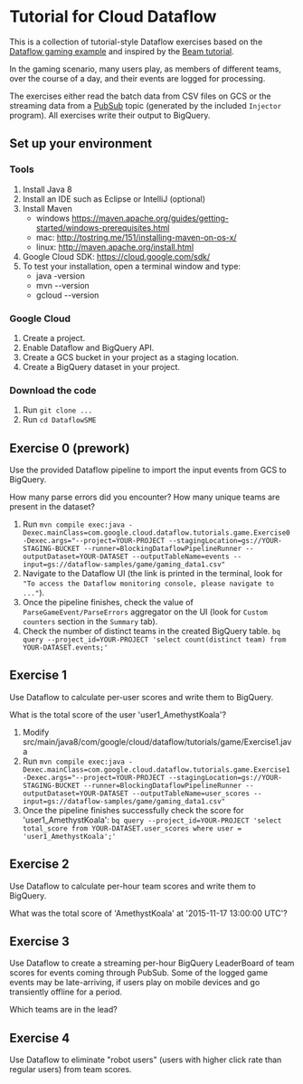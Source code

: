 # Tutorial for Cloud Dataflow

This is a collection of tutorial-style Dataflow exercises based on the [Dataflow
gaming
example](https://github.com/GoogleCloudPlatform/DataflowJavaSDK-examples/blob/master/src/main/java8/com/google/cloud/dataflow/examples/complete/game/README.md)
and inspired by the [Beam tutorial](https://github.com/eljefe6a/beamexample).

In the gaming scenario, many users play, as members of different teams, over the
course of a day, and their events are logged for processing.

The exercises either read the batch data from CSV files on GCS or the streaming
data from a [PubSub](https://cloud.google.com/pubsub/) topic (generated by the
included `Injector` program). All exercises write their output to BigQuery.

## Set up your environment

### Tools

1.  Install Java 8
1.  Install an IDE such as Eclipse or IntelliJ (optional)
1.  Install Maven
    *   windows
        https://maven.apache.org/guides/getting-started/windows-prerequisites.html
    *   mac: http://tostring.me/151/installing-maven-on-os-x/
    *   linux: http://maven.apache.org/install.html
1.  Google Cloud SDK: https://cloud.google.com/sdk/
1.  To test your installation, open a terminal window and type:
    *   java -version
    *   mvn --version
    *   gcloud --version

### Google Cloud

1.  Create a project.
1.  Enable Dataflow and BigQuery API.
1.  Create a GCS bucket in your project as a staging location.
1.  Create a BigQuery dataset in your project.


### Download the code
1.  Run `git clone ...`
1.  Run `cd DataflowSME`

## Exercise 0 (prework)

Use the provided Dataflow pipeline to import the input events from GCS to
BigQuery.

How many parse errors did you encounter? How many unique teams are present in
the dataset?

1.  Run `mvn compile exec:java
    -Dexec.mainClass=com.google.cloud.dataflow.tutorials.game.Exercise0
    -Dexec.args="--project=YOUR-PROJECT
    --stagingLocation=gs://YOUR-STAGING-BUCKET
    --runner=BlockingDataflowPipelineRunner --outputDataset=YOUR-DATASET
    --outputTableName=events
    --input=gs://dataflow-samples/game/gaming_data1.csv"`
1.  Navigate to the Dataflow UI (the link is printed in the terminal, look for
    `"To access the Dataflow monitoring console, please navigate to ..."`).
1.  Once the pipeline finishes, check the value of `ParseGameEvent/ParseErrors`
    aggregator on the UI (look for `Custom counters` section in the `Summary`
    tab).
1.  Check the number of distinct teams in the created BigQuery table. `bq query
    --project_id=YOUR-PROJECT 'select count(distinct team) from
    YOUR-DATASET.events;'`

## Exercise 1

Use Dataflow to calculate per-user scores and write them to BigQuery.

What is the total score of the user 'user1_AmethystKoala'?

1.  Modify
    src/main/java8/com/google/cloud/dataflow/tutorials/game/Exercise1.java
1.  Run `mvn compile exec:java
    -Dexec.mainClass=com.google.cloud.dataflow.tutorials.game.Exercise1
    -Dexec.args="--project=YOUR-PROJECT
    --stagingLocation=gs://YOUR-STAGING-BUCKET
    --runner=BlockingDataflowPipelineRunner --outputDataset=YOUR-DATASET
    --outputTableName=user_scores
    --input=gs://dataflow-samples/game/gaming_data1.csv"`
1.  Once the pipeline finishes successfully check the score for
    'user1_AmethystKoala': `bq query --project_id=YOUR-PROJECT 'select
    total_score from YOUR-DATASET.user_scores where user =
    'user1_AmethystKoala';'`

## Exercise 2

Use Dataflow to calculate per-hour team scores and write them to BigQuery.

What was the total score of 'AmethystKoala' at '2015-11-17 13:00:00 UTC'?

## Exercise 3

Use Dataflow to create a streaming per-hour BigQuery LeaderBoard of team scores
for events coming through PubSub. Some of the logged game events may be
late-arriving, if users play on mobile devices and go transiently offline for a
period.

Which teams are in the lead?

## Exercise 4

Use Dataflow to eliminate "robot users" (users with higher click rate than
regular users) from team scores.
